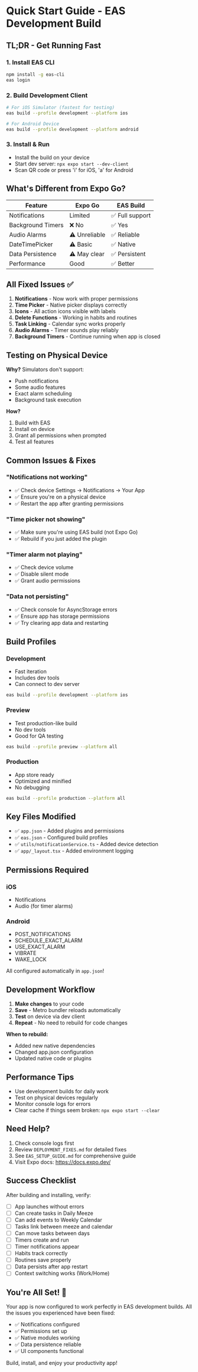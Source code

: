 
# Quick Start Guide - EAS Development Build

## TL;DR - Get Running Fast

### 1. Install EAS CLI
```bash
npm install -g eas-cli
eas login
```

### 2. Build Development Client
```bash
# For iOS Simulator (fastest for testing)
eas build --profile development --platform ios

# For Android Device
eas build --profile development --platform android
```

### 3. Install & Run
- Install the build on your device
- Start dev server: `npx expo start --dev-client`
- Scan QR code or press 'i' for iOS, 'a' for Android

## What's Different from Expo Go?

| Feature | Expo Go | EAS Build |
|---------|---------|-----------|
| Notifications | Limited | ✅ Full support |
| Background Timers | ❌ No | ✅ Yes |
| Audio Alarms | ⚠️ Unreliable | ✅ Reliable |
| DateTimePicker | ⚠️ Basic | ✅ Native |
| Data Persistence | ⚠️ May clear | ✅ Persistent |
| Performance | Good | ✅ Better |

## All Fixed Issues ✅

1. **Notifications** - Now work with proper permissions
2. **Time Picker** - Native picker displays correctly
3. **Icons** - All action icons visible with labels
4. **Delete Functions** - Working in habits and routines
5. **Task Linking** - Calendar sync works properly
6. **Audio Alarms** - Timer sounds play reliably
7. **Background Timers** - Continue running when app is closed

## Testing on Physical Device

**Why?** Simulators don't support:
- Push notifications
- Some audio features
- Exact alarm scheduling
- Background task execution

**How?**
1. Build with EAS
2. Install on device
3. Grant all permissions when prompted
4. Test all features

## Common Issues & Fixes

### "Notifications not working"
- ✅ Check device Settings → Notifications → Your App
- ✅ Ensure you're on a physical device
- ✅ Restart the app after granting permissions

### "Time picker not showing"
- ✅ Make sure you're using EAS build (not Expo Go)
- ✅ Rebuild if you just added the plugin

### "Timer alarm not playing"
- ✅ Check device volume
- ✅ Disable silent mode
- ✅ Grant audio permissions

### "Data not persisting"
- ✅ Check console for AsyncStorage errors
- ✅ Ensure app has storage permissions
- ✅ Try clearing app data and restarting

## Build Profiles

### Development
- Fast iteration
- Includes dev tools
- Can connect to dev server
```bash
eas build --profile development --platform ios
```

### Preview
- Test production-like build
- No dev tools
- Good for QA testing
```bash
eas build --profile preview --platform all
```

### Production
- App store ready
- Optimized and minified
- No debugging
```bash
eas build --profile production --platform all
```

## Key Files Modified

- ✅ `app.json` - Added plugins and permissions
- ✅ `eas.json` - Configured build profiles
- ✅ `utils/notificationService.ts` - Added device detection
- ✅ `app/_layout.tsx` - Added environment logging

## Permissions Required

### iOS
- Notifications
- Audio (for timer alarms)

### Android
- POST_NOTIFICATIONS
- SCHEDULE_EXACT_ALARM
- USE_EXACT_ALARM
- VIBRATE
- WAKE_LOCK

All configured automatically in `app.json`!

## Development Workflow

1. **Make changes** to your code
2. **Save** - Metro bundler reloads automatically
3. **Test** on device via dev client
4. **Repeat** - No need to rebuild for code changes

**When to rebuild:**
- Added new native dependencies
- Changed app.json configuration
- Updated native code or plugins

## Performance Tips

- Use development builds for daily work
- Test on physical devices regularly
- Monitor console logs for errors
- Clear cache if things seem broken: `npx expo start --clear`

## Need Help?

1. Check console logs first
2. Review `DEPLOYMENT_FIXES.md` for detailed fixes
3. See `EAS_SETUP_GUIDE.md` for comprehensive guide
4. Visit Expo docs: https://docs.expo.dev/

## Success Checklist

After building and installing, verify:

- [ ] App launches without errors
- [ ] Can create tasks in Daily Meeze
- [ ] Can add events to Weekly Calendar
- [ ] Tasks link between meeze and calendar
- [ ] Can move tasks between days
- [ ] Timers create and run
- [ ] Timer notifications appear
- [ ] Habits track correctly
- [ ] Routines save properly
- [ ] Data persists after app restart
- [ ] Context switching works (Work/Home)

## You're All Set! 🎉

Your app is now configured to work perfectly in EAS development builds. All the issues you experienced have been fixed:

- ✅ Notifications configured
- ✅ Permissions set up
- ✅ Native modules working
- ✅ Data persistence reliable
- ✅ UI components functional

Build, install, and enjoy your productivity app!
